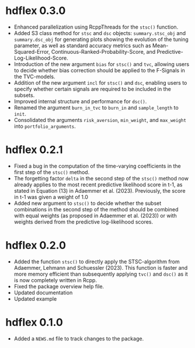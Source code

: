 # hdflex 0.3.0
* Enhanced parallelization using RcppThreads for the `stsc()` function.
* Added S3 class method for `stsc` and `dsc` objects: `summary.stsc_obj` and `summary.dsc_obj` for generating plots showing the evolution of the tuning parameter, as well as standard accuracy metrics such as Mean-Squared-Error, Continuous-Ranked-Probability-Score, and Predictive-Log-Likelihood-Score.
* Introduction of the new argument `bias` for `stsc()` and `tvc`, allowing users to decide whether bias correction should be applied to the F-Signals in the TVC-models.
* Addition of the new argument `incl` for `stsc()` and `dsc`, enabling users to specify whether certain signals are required to be included in the subsets.
* Improved internal structure and performance for `dsc()`.
* Renamed the argument `burn_in_tvc` to `burn_in` and `sample_length` to `init`.
* Consolidated the arguments `risk_aversion`, `min_weight`, and `max_weight` into `portfolio_arguments`.

# hdflex 0.2.1
* Fixed a bug in the computation of the time-varying coefficients in the first step of the `stsc()` method.
* The forgetting factor `delta` in the second step of the `stsc()` method now already applies to the most recent predictive likelihood score in t-1, as stated in Equation (13) in Adaemmer et al. (2023). Previously, the score in t-1 was given a weight of 1.0
* Added new argument to `stsc()` to decide whether the subset combinations in the second step of the method should be combined with equal weights (as proposed in Adaemmer et al. (2023)) or with weights derived from the predictive log-likelihood scores.

# hdflex 0.2.0
* Added the function `stsc()` to directly apply the STSC-algorithm from Adaemmer, Lehmann and Schuessler (2023). This function is faster and more memory efficient than subsequently applying `tvc()` and `dsc()` as it is now completely written in Rcpp.
* Fixed the package overview help file.
* Updated documentation
* Updated example

# hdflex 0.1.0
* Added a `NEWS.md` file to track changes to the package.
